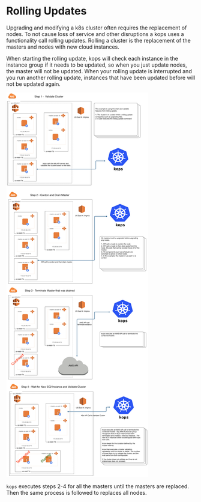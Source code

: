 # Rolling Updates

Upgrading and modifying a k8s cluster often requires the replacement of nodes.  To not cause loss of service and other disruptions a kops uses a functionality call rolling updates.  Rolling a cluster is the replacement of the masters and nodes with new cloud instances.

When starting the rolling update, kops will check each instance in the instance group if it needs to be updated, so when you just update nodes, the master will not be updated. When your rolling update is interrupted and you run another rolling update, instances that have been updated before will not be updated again.

![Rolling Update Diagram](images/rolling-update.png?raw=true "Rolling Updates Diagram")

`kops` executes steps 2-4 for all the masters until the masters are replaced.   Then the same process is followed to replaces all nodes.
